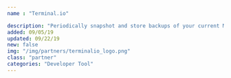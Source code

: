 ```yaml
---
name : "Terminal.io"

description: "Periodically snapshot and store backups of your current MongoDB instance"
added: 09/05/19
updated: 09/22/19
new: false
img: "/img/partners/terminalio_logo.png"
class: "partner"
categories: "Developer Tool"
---
```

